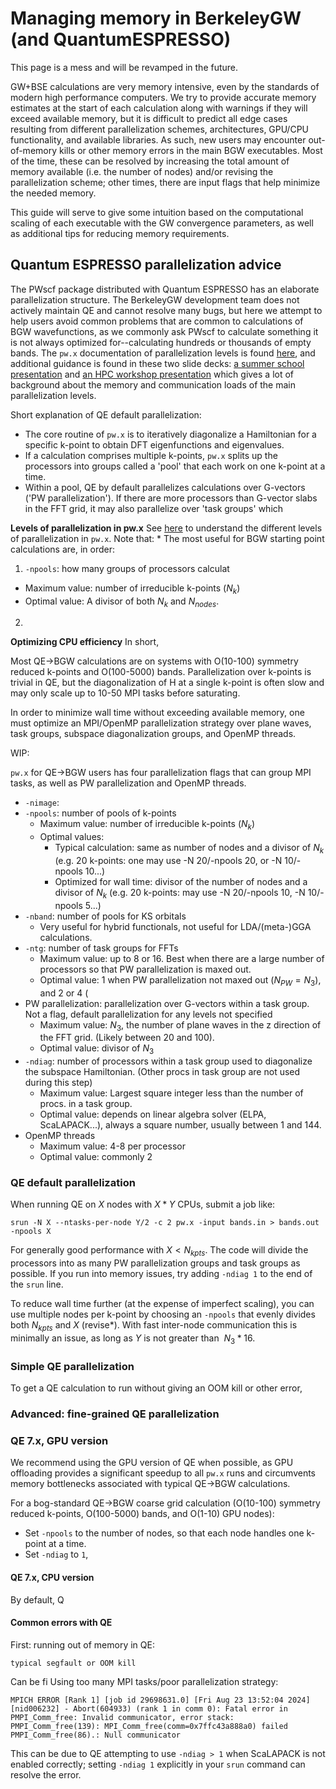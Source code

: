 # Managing memory in BerkeleyGW (and QuantumESPRESSO)


This page is a mess and will be revamped in the future.

GW+BSE calculations are very memory intensive, even by the standards of modern high performance computers. We try to provide accurate memory estimates at the start of each calculation along with warnings if they will exceed available memory, but it is difficult to predict all edge cases resulting from different parallelization schemes, architectures, GPU/CPU functionality, and available libraries. As such, new users may encounter out-of-memory kills or other memory errors in the main BGW executables. Most of the time, these can be resolved by increasing the total amount of memory available (i.e. the number of nodes) and/or revising the parallelization scheme; other times, there are input flags that help minimize the needed memory.

This guide will serve to give some intuition based on the computational scaling of each executable with the GW convergence parameters, as well as additional tips for reducing memory requirements.

## Quantum ESPRESSO parallelization advice

The PWscf package distributed with Quantum ESPRESSO has an elaborate parallelization structure. The BerkeleyGW development team does not actively maintain QE and cannot resolve many bugs, but here we attempt to help users avoid common problems that are common to calculations of BGW wavefunctions, as we commonly ask PWscf to calculate something it is not always optimized for--calculating hundreds or thousands of empty bands. The `pw.x` documentation of parallelization levels is found [here](https://www.quantum-espresso.org/Doc/user_guide/node20.html), and additional guidance is found in these two slide decks: [a summer school presentation](https://indico.ictp.it/event/9616/session/53/contribution/89/material/slides/0.pdf) and [an HPC workshop presentation](https://indico.ictp.it/event/a12226/session/133/contribution/81/material/0/0.pdf) which gives a lot of background about the memory and communication loads of the main parallelization levels.

Short explanation of QE default parallelization:
* The core routine of `pw.x` is to iteratively diagonalize a Hamiltonian for a specific k-point to obtain DFT eigenfunctions and eigenvalues.
* If a calculation comprises multiple k-points, `pw.x` splits up the processors into groups called a 'pool' that each work on one k-point at a time.
* Within a pool, QE by default parallelizes calculations over G-vectors ('PW parallelization'). If there are more processors than G-vector slabs in the FFT grid, it may also parallelize over 'task groups' which 

**Levels of parallelization in pw.x**
See [here](https://www.quantum-espresso.org/Doc/user_guide/node20.html) to understand the different levels of parallelization in `pw.x`. Note that:
* 
The most useful for BGW starting point calculations are, in order:
1. `-npools`: how many groups of processors calculat
  * Maximum value: number of irreducible k-points ($N_k$)
  * Optimal value: A divisor of both $N_k$ and $N_{nodes}$.
2. 

**Optimizing CPU efficiency**
In short, 

Most QE->BGW calculations are on systems with O(10-100) symmetry reduced k-points and O(100-5000) bands. Parallelization over k-points is trivial in QE, but the diagonalization of H at a single k-point is often slow and may only scale up to 10-50 MPI tasks before saturating. 

In order to minimize wall time without exceeding available memory, one must optimize an MPI/OpenMP parallelization strategy over plane waves, task groups, subspace diagonalization groups, and OpenMP threads.

WIP:

`pw.x` for QE->BGW users has four parallelization flags that can group MPI tasks, as well as PW parallelization and OpenMP threads.
* `-nimage`:
* `-npools`: number of pools of k-points
  * Maximum value: number of irreducible k-points ($N_k$)
  * Optimal values:
    * Typical calculation: same as number of nodes and a divisor of $N_k$ (e.g. 20 k-points: one may use -N 20/-npools 20, or -N 10/-npools 10...)
    * Optimized for wall time: divisor of the number of nodes and a divisor of $N_k$ (e.g. 20 k-points: may use -N 20/-npools 10, -N 10/-npools 5...)
* `-nband`: number of pools for KS orbitals
  * Very useful for hybrid functionals, not useful for LDA/(meta-)GGA calculations.
* `-ntg`: number of task groups for FFTs
  * Maximum value: up to 8 or 16. Best when there are a large number of processors so that PW parallelization is maxed out. 
  * Optimal value: 1 when PW parallelization not maxed out ($N_{PW}=N_3$), and 2 or 4 (
* PW parallelization: parallelization over G-vectors within a task group. Not a flag, default parallelization for any levels not specified
  * Maximum value: $N_3$, the number of plane waves in the z direction of the FFT grid. (Likely between 20 and 100).
  * Optimal value: divisor of $N_3$
* `-ndiag`: number of processors within a task group used to diagonalize the subspace Hamiltonian. (Other procs in task group are not used during this step)
  * Maximum value: Largest square integer less than the number of procs. in a task group.
  * Optimal value: depends on linear algebra solver (ELPA, ScaLAPACK...), always a square number, usually between 1 and 144.
* OpenMP threads
  * Maximum value: 4-8 per processor
  * Optimal value: commonly 2

### QE default parallelization
When running QE on $X$ nodes with $X*Y$ CPUs, submit a job like:
```
srun -N X --ntasks-per-node Y/2 -c 2 pw.x -input bands.in > bands.out -npools X
```
For generally good performance with $X < N_{kpts}$. The code will divide the processors into as many PW parallelization groups and task groups as possible. If you run into memory issues, try adding `-ndiag 1` to the end of the `srun` line.

To reduce wall time further (at the expense of imperfect scaling), you can use multiple nodes per k-point by choosing an `-npools` that evenly divides both $N_{kpts}$ and $X$ (revise*). With fast inter-node communication this is minimally an issue, as long as $Y$ is not greater than $~N_3 * 16$.

### Simple QE parallelization
To get a QE calculation to run without giving an OOM kill or other error, 

### Advanced: fine-grained QE parallelization


### QE 7.x, GPU version
We recommend using the GPU version of QE when possible, as GPU offloading provides a significant speedup to all `pw.x` runs and circumvents memory bottlenecks associated with typical QE->BGW calculations.

For a bog-standard QE->BGW coarse grid calculation (O(10-100) symmetry reduced k-points, O(100-5000) bands, and O(1-10) GPU nodes):
* Set `-npools` to the number of nodes, so that each node handles one k-point at a time.
* Set `-ndiag` to `1`, 

#### QE 7.x, CPU version

By default, Q



#### Common errors with QE

First: running out of memory in QE:
```
typical segfault or OOM kill
```
Can be fi
Using too many MPI tasks/poor parallelization strategy:
```
MPICH ERROR [Rank 1] [job id 29698631.0] [Fri Aug 23 13:52:04 2024] [nid006232] - Abort(604933) (rank 1 in comm 0): Fatal error in PMPI_Comm_free: Invalid communicator, error stack:
PMPI_Comm_free(139): MPI_Comm_free(comm=0x7ffc43a888a0) failed
PMPI_Comm_free(86).: Null communicator
```
This can be due to QE attempting to use `-ndiag > 1` when ScaLAPACK is not enabled correctly; setting `-ndiag 1` explicitly in your `srun` command can resolve the error.
